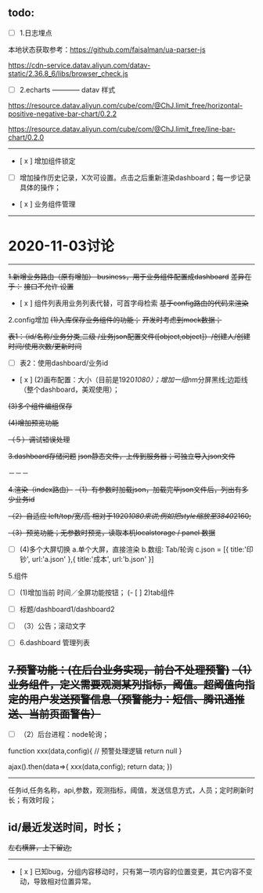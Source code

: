 ## todo:

- [ ] 1.日志埋点

本地状态获取参考：https://github.com/faisalman/ua-parser-js

https://cdn-service.datav.aliyun.com/datav-static/2.36.8_6/libs/browser_check.js


- [ ] 2.echarts ———— datav 样式

https://resource.datav.aliyun.com/cube/com/@ChJ.limit_free/horizontal-positive-negative-bar-chart/0.2.2

https://resource.datav.aliyun.com/cube/com/@ChJ.limit_free/line-bar-chart/0.2.0

---

- [ x ] 增加组件锁定
- [ ] 增加操作历史记录，X次可设置。点击之后重新渲染dashboard；每一步记录具体的操作；
- [ x ] 业务组件管理

-----

# 2020-11-03讨论

---
~~1.新增业务路由（原有增加） business，用于业务组件配置成dashboard~~
~~差异在于：~~
~~接口不允许 设置~~
- [ x ] 组件列表用业务列表代替，可首字母检索
~~基于config路由的代码来渲染~~

2.config增加
~~(1)入库保存业务组件的功能；~~
~~开发时考虑到mock数据；~~

~~表1：（id/名称/业务分类,二级 /业务json配置文件([object,object]）/创建人/创建时间/使用次数/更新时间~~

- [ ] 表2：使用dashboard/业务id

- [ x ] (2)画布配置：大小（目前是1920*1080）；增加一组n*m分屏黑线;边距线（整个dashboard，美观使用）；

 
~~(3)多个组件编组保存~~

~~(4)增加预览功能~~

~~（５）调试错误处理~~

~~3.dashboard存储问题~~
 ~~json静态文件，上传到服务器；可独立导入json文件~~

－－－

~~4.渲染（index路由）~~
~~（1）有参数时加载json，加载完毕json文件后，列出有多少业务id~~

~~（2）自适应 left/top/宽/高 相对于1920*1080来讲;例如把style缩放至3840*2160;~~

~~（3）预览功能；无参数时预览，读取本机localstorage  / panel 数据~~

- [ ] (4)多个大屏切换
 a.单个大屏，直接渲染
 b.数组: Tab/轮询
  c.json = [{
	title:'印钞',
	url:'a.json'
 },{
	title:'成本',
	url:'b.json'
 }]

5.组件
- [ ] (1)增加当前 时间／全屏功能按钮；
(- [ ] 2)tab组件

- [ ] 标题/dashboard1/dashboard2
- [ ] （3）公告；滚动文字

- [ ] 6.dashboard 管理列表

~~7.预警功能：(在后台业务实现，前台不处理预警)~~
~~（1）业务组件，定义需要观测某列指标，阈值。超阈值向指定的用户发送预警信息（预警能力：短信、腾讯通推送、当前页面警告）~~
---

- [ ] （2）后台进程：node轮询；

function xxx(data,config){
  // 预警处理逻辑
  return null
}

ajax().then(data=>{
	xxx(data,config);
	return data;
})

---

任务id,任务名称，api,参数，观测指标，阈值，发送信息方式，人员；定时刷新时长；有效时段；

id/最近发送时间，时长； 
---

~~左右横屏，上下留边;~~

---

- [ x ] 已知bug，分组内容移动时，只有第一项内容的位置变更，其它内容不变动，导致相对位置异常。